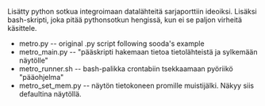 Lisätty python sotkua integroimaan datalähteitä sarjaporttiin ideoiksi.
Lisäksi bash-skripti, joka pitää pythonsotkun hengissä, kun ei se paljon virheitä käsittele.

* metro.py  -- original .py script following sooda's example
* metro_main.py -- "pääskripti hakemaan tietoa tietolähteistä ja sylkemään näytölle"
* metro_runner.sh -- bash-palikka crontabiin tsekkaamaan pyöriikö "pääohjelma"
* metro_set_mem.py -- näytön tietokoneen promille muistijälki. Näkyy siis defaultina näytöllä.

